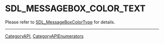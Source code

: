 # SDL_MESSAGEBOX_COLOR_TEXT

Please refer to [SDL_MessageBoxColorType](SDL_MessageBoxColorType) for details.

----
[CategoryAPI](CategoryAPI), [CategoryAPIEnumerators](CategoryAPIEnumerators)

